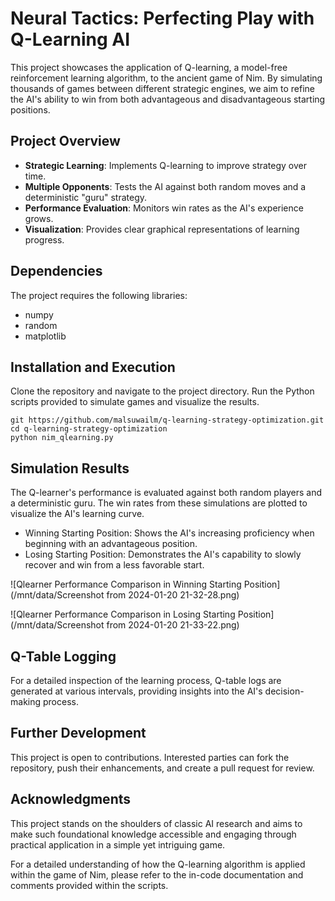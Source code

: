 # Neural Tactics: Perfecting Play with Q-Learning AI

This project showcases the application of Q-learning, a model-free reinforcement learning algorithm, to the ancient game of Nim. By simulating thousands of games between different strategic engines, we aim to refine the AI's ability to win from both advantageous and disadvantageous starting positions.

## Project Overview

- **Strategic Learning**: Implements Q-learning to improve strategy over time.
- **Multiple Opponents**: Tests the AI against both random moves and a deterministic "guru" strategy.
- **Performance Evaluation**: Monitors win rates as the AI's experience grows.
- **Visualization**: Provides clear graphical representations of learning progress.

## Dependencies

The project requires the following libraries:

- numpy
- random
- matplotlib

## Installation and Execution

Clone the repository and navigate to the project directory. Run the Python scripts provided to simulate games and visualize the results.

```
git https://github.com/malsuwailm/q-learning-strategy-optimization.git
cd q-learning-strategy-optimization
python nim_qlearning.py
```

## Simulation Results

The Q-learner's performance is evaluated against both random players and a deterministic guru. The win rates from these simulations are plotted to visualize the AI's learning curve.

- Winning Starting Position: Shows the AI's increasing proficiency when beginning with an advantageous position.
- Losing Starting Position: Demonstrates the AI's capability to slowly recover and win from a less favorable start.


![Qlearner Performance Comparison in Winning Starting Position](/mnt/data/Screenshot from 2024-01-20 21-32-28.png)

![Qlearner Performance Comparison in Losing Starting Position](/mnt/data/Screenshot from 2024-01-20 21-33-22.png)


## Q-Table Logging

For a detailed inspection of the learning process, Q-table logs are generated at various intervals, providing insights into the AI's decision-making process.

## Further Development

This project is open to contributions. Interested parties can fork the repository, push their enhancements, and create a pull request for review.

## Acknowledgments

This project stands on the shoulders of classic AI research and aims to make such foundational knowledge accessible and engaging through practical application in a simple yet intriguing game.

For a detailed understanding of how the Q-learning algorithm is applied within the game of Nim, please refer to the in-code documentation and comments provided within the scripts.
